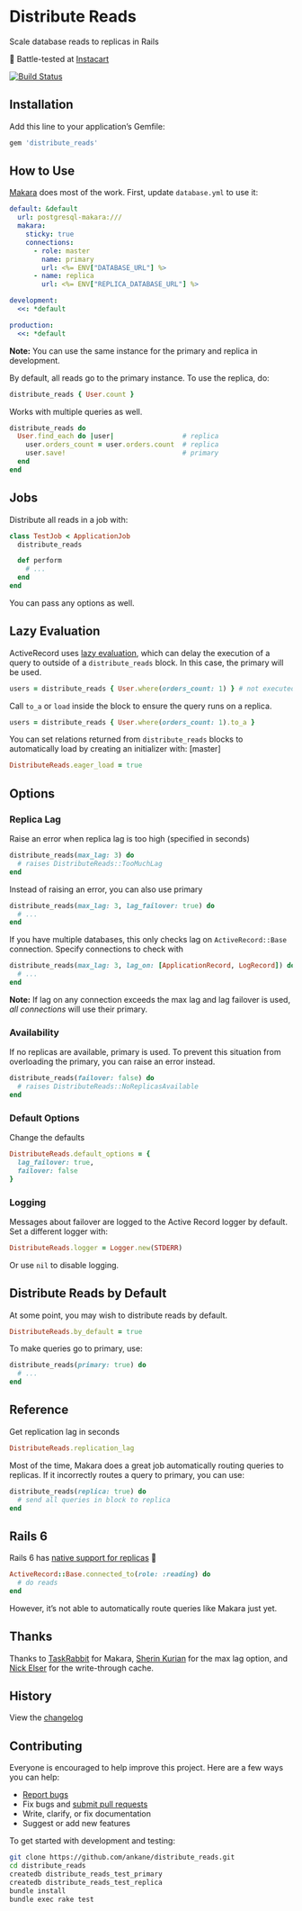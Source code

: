 # Distribute Reads

Scale database reads to replicas in Rails

:tangerine: Battle-tested at [Instacart](https://www.instacart.com/opensource)

[![Build Status](https://travis-ci.org/ankane/distribute_reads.svg?branch=master)](https://travis-ci.org/ankane/distribute_reads)

## Installation

Add this line to your application’s Gemfile:

```ruby
gem 'distribute_reads'
```

## How to Use

[Makara](https://github.com/taskrabbit/makara) does most of the work. First, update `database.yml` to use it:

```yml
default: &default
  url: postgresql-makara:///
  makara:
    sticky: true
    connections:
      - role: master
        name: primary
        url: <%= ENV["DATABASE_URL"] %>
      - name: replica
        url: <%= ENV["REPLICA_DATABASE_URL"] %>

development:
  <<: *default

production:
  <<: *default
```

**Note:** You can use the same instance for the primary and replica in development.

By default, all reads go to the primary instance. To use the replica, do:

```ruby
distribute_reads { User.count }
```

Works with multiple queries as well.

```ruby
distribute_reads do
  User.find_each do |user|                 # replica
    user.orders_count = user.orders.count  # replica
    user.save!                             # primary
  end
end
```

## Jobs

Distribute all reads in a job with:

```ruby
class TestJob < ApplicationJob
  distribute_reads

  def perform
    # ...
  end
end
```

You can pass any options as well.

## Lazy Evaluation

ActiveRecord uses [lazy evaluation](https://www.theodinproject.com/courses/ruby-on-rails/lessons/active-record-queries), which can delay the execution of a query to outside of a `distribute_reads` block. In this case, the primary will be used.

```ruby
users = distribute_reads { User.where(orders_count: 1) } # not executed yet
```

Call `to_a` or `load` inside the block to ensure the query runs on a replica.

```ruby
users = distribute_reads { User.where(orders_count: 1).to_a }
```

You can set relations returned from `distribute_reads` blocks to automatically load by creating an initializer with: [master]

```ruby
DistributeReads.eager_load = true
```

## Options

### Replica Lag

Raise an error when replica lag is too high (specified in seconds)

```ruby
distribute_reads(max_lag: 3) do
  # raises DistributeReads::TooMuchLag
end
```

Instead of raising an error, you can also use primary

```ruby
distribute_reads(max_lag: 3, lag_failover: true) do
  # ...
end
```

If you have multiple databases, this only checks lag on `ActiveRecord::Base` connection. Specify connections to check with

```ruby
distribute_reads(max_lag: 3, lag_on: [ApplicationRecord, LogRecord]) do
  # ...
end
```

**Note:** If lag on any connection exceeds the max lag and lag failover is used, *all connections* will use their primary.

### Availability

If no replicas are available, primary is used. To prevent this situation from overloading the primary, you can raise an error instead.

```ruby
distribute_reads(failover: false) do
  # raises DistributeReads::NoReplicasAvailable
end
```

### Default Options

Change the defaults

```ruby
DistributeReads.default_options = {
  lag_failover: true,
  failover: false
}
```

### Logging

Messages about failover are logged to the Active Record logger by default. Set a different logger with:

```ruby
DistributeReads.logger = Logger.new(STDERR)
```

Or use `nil` to disable logging.

## Distribute Reads by Default

At some point, you may wish to distribute reads by default.

```ruby
DistributeReads.by_default = true
```

To make queries go to primary, use:

```ruby
distribute_reads(primary: true) do
  # ...
end
```

## Reference

Get replication lag in seconds

```ruby
DistributeReads.replication_lag
```

Most of the time, Makara does a great job automatically routing queries to replicas. If it incorrectly routes a query to primary, you can use:

```ruby
distribute_reads(replica: true) do
  # send all queries in block to replica
end
```

## Rails 6

Rails 6 has [native support for replicas](https://guides.rubyonrails.org/active_record_multiple_databases.html) :tada:

```ruby
ActiveRecord::Base.connected_to(role: :reading) do
  # do reads
end
```

However, it’s not able to automatically route queries like Makara just yet.

## Thanks

Thanks to [TaskRabbit](https://github.com/taskrabbit) for Makara, [Sherin Kurian](https://github.com/sherinkurian) for the max lag option, and [Nick Elser](https://github.com/nickelser) for the write-through cache.

## History

View the [changelog](https://github.com/ankane/distribute_reads/blob/master/CHANGELOG.md)

## Contributing

Everyone is encouraged to help improve this project. Here are a few ways you can help:

- [Report bugs](https://github.com/ankane/distribute_reads/issues)
- Fix bugs and [submit pull requests](https://github.com/ankane/distribute_reads/pulls)
- Write, clarify, or fix documentation
- Suggest or add new features

To get started with development and testing:

```sh
git clone https://github.com/ankane/distribute_reads.git
cd distribute_reads
createdb distribute_reads_test_primary
createdb distribute_reads_test_replica
bundle install
bundle exec rake test
```
